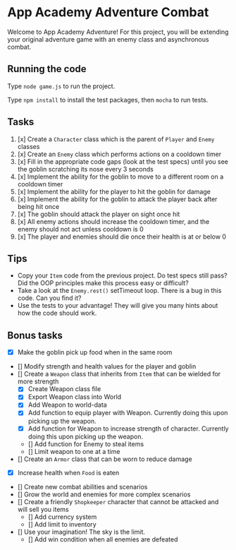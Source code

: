 # App Academy Adventure Combat

Welcome to App Academy Adventure! For this project, you will be extending your
original adventure game with an enemy class and asynchronous combat.

## Running the code

Type `node game.js` to run the project.

Type `npm install` to install the test packages, then `mocha` to run tests.


## Tasks

1. [x] Create a `Character` class which is the parent of `Player` and `Enemy`
   classes
2. [x] Create an `Enemy` class which performs actions on a cooldown timer
3. [x] Fill in the appropriate code gaps (look at the test specs) until you see
   the goblin scratching its nose every 3 seconds
4. [x] Implement the ability for the goblin to move to a different room on a
   cooldown timer
5. [x] Implement the ability for the player to hit the goblin for damage
6. [x] Implement the ability for the goblin to attack the player back after being
   hit once
7. [x] The goblin should attack the player on sight once hit
8. [x] All enemy actions should increase the cooldown timer, and the enemy should
   not act unless cooldown is 0
9. [x] The player and enemies should die once their health is at or below 0

## Tips

* Copy your `Item` code from the previous project. Do test specs still pass?
  Did the OOP principles make this process easy or difficult?
* Take a look at the `Enemy.rest()` setTimeout loop. There is a bug in this
  code. Can you find it?
* Use the tests to your advantage! They will give you many hints about how the
  code should work.

## Bonus tasks

- [x] Make the goblin pick up food when in the same room
- [] Modify strength and health values for the player and goblin
- [] Create a `Weapon` class that inherits from `Item` that can be wielded for more strength
   - [x] Create Weapon class file
   - [x] Export Weapon class into World
   - [x] Add Weapon to world-data
   - [x] Add function to equip player with Weapon. Currently doing this upon picking up the weapon.
   - [x] Add function for Weapon to increase strength of character. Currently doing this upon picking up the weapon.
   - [] Add function for Enemy to steal items
   - [] Limit weapon to one at a time
- [] Create an `Armor` class that can be worn to reduce damage
- [x] Increase health when `Food` is eaten
- [] Create new combat abilities and scenarios
- [] Grow the world and enemies for more complex scenarios
- [] Create a friendly `Shopkeeper` character that cannot be attacked and will sell you items
   - [] Add currency system
   - [] Add limit to inventory
- [] Use your imagination! The sky is the limit.
   - [] Add win condition when all enemies are defeated
